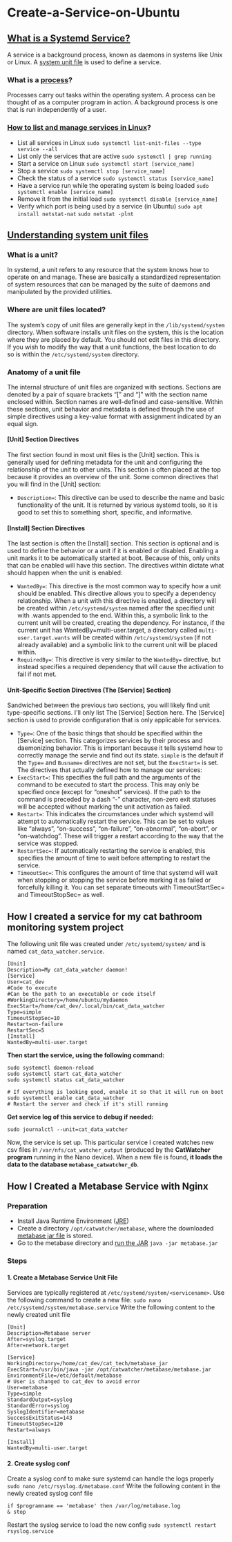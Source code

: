 # Create-a-Service-on-Ubuntu
## [What is a Systemd Service?](https://linuxhandbook.com/create-systemd-services/)
A service is a background process, known as daemons in systems like Unix or Linux. A [system unit file](https://www.digitalocean.com/community/tutorials/understanding-systemd-units-and-unit-files) is used to define a service.
### What is a [process](https://tldp.org/LDP/tlk/kernel/processes.html)?
Processes carry out tasks within the operating system. A process can be thought of as a computer program in action. A background process is one that is run independently of a user. 
### [How to list and manage services in Linux](https://www.hostinger.com/tutorials/manage-and-list-services-in-linux/)?
- List all services in Linux
`sudo systemctl list-unit-files --type service --all`
- List only the services that are active
`sudo systemctl | grep running`
- Start a service on Linux
`sudo systemctl start [service_name]`
- Stop a service
`sudo systemctl stop [service_name]`
- Check the status of a service
`sudo systemctl status [service_name]`
- Have a service run while the operating system is being loaded
`sudo systemctl enable [service_name]`
- Remove it from the initial load
`sudo systemctl disable [service_name]`
- Verify which port is being used by a service (in Ubuntu)
`sudo apt install netstat-nat` `sudo netstat -plnt`

## [Understanding system unit files](https://www.digitalocean.com/community/tutorials/understanding-systemd-units-and-unit-files)

### What is a unit?
In systemd, a unit refers to any resource that the system knows how to operate on and manage. These are basically a standardized representation of system resources that can be managed by the suite of daemons and manipulated by the provided utilities.

### Where are unit files located?
The system’s copy of unit files are generally kept in the `/lib/systemd/system` directory. When software installs unit files on the system, this is the location where they are placed by default. You should not edit files in this directory. If you wish to modify the way that a unit functions, the best location to do so is within the `/etc/systemd/system` directory.

### Anatomy of a unit file
The internal structure of unit files are organized with sections. Sections are denoted by a pair of square brackets “[” and “]” with the section name enclosed within. Section names are well-defined and case-sensitive. Within these sections, unit behavior and metadata is defined through the use of simple directives using a key-value format with assignment indicated by an equal sign.
#### [Unit] Section Directives
The first section found in most unit files is the [Unit] section. This is generally used for defining metadata for the unit and configuring the relationship of the unit to other units. This section is often placed at the top because it provides an overview of the unit. Some common directives that you will find in the [Unit] section: 
- `Description=`: This directive can be used to describe the name and basic functionality of the unit. It is returned by various systemd tools, so it is good to set this to something short, specific, and informative.
#### [Install] Section Directives
The last section is often the [Install] section. This section is optional and is used to define the behavior or a unit if it is enabled or disabled. Enabling a unit marks it to be automatically started at boot. Because of this, only units that can be enabled will have this section. The directives within dictate what should happen when the unit is enabled:
- `WantedBy=`: This directive is the most common way to specify how a unit should be enabled. This directive allows you to specify a dependency relationship. When a unit with this directive is enabled, a directory will be created within `/etc/systemd/system` named after the specified unit with .wants appended to the end. Within this, a symbolic link to the current unit will be created, creating the dependency. For instance, if the current unit has WantedBy=multi-user.target, a directory called `multi-user.target.wants` will be created within `/etc/systemd/system` (if not already available) and a symbolic link to the current unit will be placed within.
- `RequiredBy=`: This directive is very similar to the `WantedBy=` directive, but instead specifies a required dependency that will cause the activation to fail if not met.
#### Unit-Specific Section Directives (The [Service] Section)
Sandwiched between the previous two sections, you will likely find unit type-specific sections. I'll only list The [Service] Section here. The [Service] section is used to provide configuration that is only applicable for services.
- `Type=`: One of the basic things that should be specified within the [Service] section. This categorizes services by their process and daemonizing behavior. This is important because it tells systemd how to correctly manage the servie and find out its state. `simple` is the default if the `Type=` and `Busname=` directives are not set, but the `ExecStart=` is set. 
The directives that actually defined how to manage our services:
- `ExecStart=`: This specifies the full path and the arguments of the command to be executed to start the process. This may only be specified once (except for “oneshot” services). If the path to the command is preceded by a dash “-” character, non-zero exit statuses will be accepted without marking the unit activation as failed.
- `Restart=`: This indicates the circumstances under which systemd will attempt to automatically restart the service. This can be set to values like “always”, “on-success”, “on-failure”, “on-abnormal”, “on-abort”, or “on-watchdog”. These will trigger a restart according to the way that the service was stopped.
- `RestartSec=`: If automatically restarting the service is enabled, this specifies the amount of time to wait before attempting to restart the service.
- `TimeoutSec=`: This configures the amount of time that systemd will wait when stopping or stopping the service before marking it as failed or forcefully killing it. You can set separate timeouts with TimeoutStartSec= and TimeoutStopSec= as well.
## How I created a service for my cat bathroom monitoring system project
The following unit file was created under `/etc/systemd/system/` and is named `cat_data_watcher.service`.  
```
[Unit]
Description=My cat_data_watcher daemon!
[Service]
User=cat_dev
#Code to execute
#Can be the path to an executable or code itself
#WorkingDirectory=/home/ubuntu/mydaemon
ExecStart=/home/cat_dev/.local/bin/cat_data_watcher
Type=simple
TimeoutStopSec=10
Restart=on-failure
RestartSec=5
[Install]
WantedBy=multi-user.target
```
**Then start the service, using the following command:**
```
sudo systemctl daemon-reload
sudo systemctl start cat_data_watcher
sudo systemctl status cat_data_watcher

# If everything is looking good, enable it so that it will run on boot 
sudo systemctl enable cat_data_watcher
# Restart the server and check if it's still running
```
**Get service log of this service to debug if needed:**
```
sudo journalctl --unit=cat_data_watcher
```
Now, the service is set up. This particular service I created watches new csv files in `/var/nfs/cat_watcher_output` (produced by the **CatWatcher program** running in the Nano device). When a new file is found, **it loads the data to the database `metabase_catwatcher_db`**. 

## How I Created a Metabase Service with Nginx
### Preparation 
- Install Java Runtime Environment ([JRE](https://adoptium.net/installation/))
- Create a directory `/opt/catwatcher/metabase`, where the downloaded [metabase jar file](https://www.metabase.com/start/oss/jar) is stored. 
- Go to the metabase directory and [run the JAR](https://www.metabase.com/docs/latest/installation-and-operation/running-the-metabase-jar-file) ```java -jar metabase.jar``` 

### Steps
#### 1. Create a Metabase Service Unit File 
Services are typically registered at `/etc/systemd/system/<servicename>`. Use the following command to create a new file:
```sudo nano /etc/systemd/system/metabase.service```
Write the following content to the newly created unit file
```
[Unit]
Description=Metabase server
After=syslog.target
After=network.target
 
[Service]
WorkingDirectory=/home/cat_dev/cat_tech/metabase_jar
ExecStart=/usr/bin/java -jar /opt/catwatcher/metabase/metabase.jar
EnvironmentFile=/etc/default/metabase
# User is changed to cat_dev to avoid error
User=metabase 
Type=simple
StandardOutput=syslog
StandardError=syslog
SyslogIdentifier=metabase
SuccessExitStatus=143
TimeoutStopSec=120
Restart=always
  
[Install]
WantedBy=multi-user.target
```
#### 2. Create syslog conf
Create a syslog conf to make sure systemd can handle the logs properly
```sudo nano /etc/rsyslog.d/metabase.conf```
Write the following content in the newly created syslog conf file
```
if $programname == 'metabase' then /var/log/metabase.log
& stop
```
Restart the syslog service to load the new config
```sudo systemctl restart rsyslog.service```
